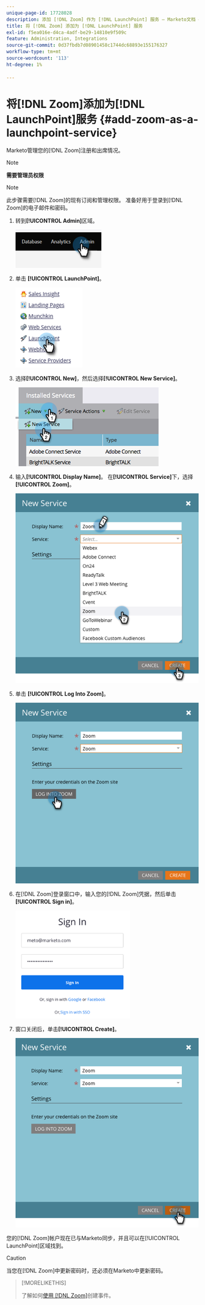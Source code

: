 ```yaml
---
unique-page-id: 17728028
description: 添加 [!DNL Zoom] 作为 [!DNL LaunchPoint] 服务 — Marketo文档 — 产品文档
title: 将 [!DNL Zoom] 添加为 [!DNL LaunchPoint] 服务
exl-id: f5ea016e-d4ca-4adf-be29-14810e9f509c
feature: Administration, Integrations
source-git-commit: 0d37fbdb7d08901458c1744dc68893e155176327
workflow-type: tm+mt
source-wordcount: '113'
ht-degree: 1%

---
```


# 将[!DNL Zoom]添加为[!DNL LaunchPoint]服务 {#add-zoom-as-a-launchpoint-service}

Marketo管理您的[!DNL Zoom]注册和出席情况。

>[!NOTE]
>
>**需要管理员权限**

>[!NOTE]
>
>此步骤需要[!DNL Zoom]的现有订阅和管理权限。 准备好用于登录到[!DNL Zoom]的电子邮件和密码。

1. 转到&#x200B;**[!UICONTROL Admin]**&#x200B;区域。

   ![](assets/add-zoom-as-a-launchpoint-service-1.png)

1. 单击 **[!UICONTROL LaunchPoint]**。

   ![](assets/add-zoom-as-a-launchpoint-service-2.png)

1. 选择&#x200B;**[!UICONTROL New]**，然后选择&#x200B;**[!UICONTROL New Service]**。

   ![](assets/add-zoom-as-a-launchpoint-service-3.png)

1. 输入&#x200B;**[!UICONTROL Display Name]**。 在&#x200B;**[!UICONTROL Service]**&#x200B;下，选择&#x200B;**[!UICONTROL Zoom]**。

   ![](assets/add-zoom-as-a-launchpoint-service-4.png)

1. 单击 **[!UICONTROL Log Into Zoom]**。

   ![](assets/add-zoom-as-a-launchpoint-service-5.png)

1. 在[!DNL Zoom]登录窗口中，输入您的[!DNL Zoom]凭据，然后单击&#x200B;**[!UICONTROL Sign in]**。

   ![](assets/add-zoom-as-a-launchpoint-service-6.png)

1. 窗口关闭后，单击&#x200B;**[!UICONTROL Create]**。

   ![](assets/add-zoom-as-a-launchpoint-service-7.png)

您的[!DNL Zoom]帐户现在已与Marketo同步，并且可以在[!UICONTROL LaunchPoint]区域找到。

>[!CAUTION]
>
>当您在[!DNL Zoom]中更新密码时，还必须在Marketo中更新密码。

>[!MORELIKETHIS]
>
>了解如何[使用 [!DNL Zoom]](/help/marketo/product-docs/demand-generation/events/create-an-event/create-an-event-with-zoom.md)创建事件。
